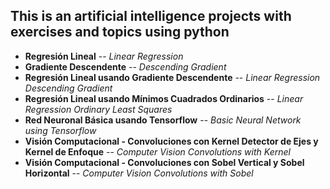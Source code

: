 ## This is an artificial intelligence projects with exercises and topics using python

- **Regresión Lineal** -- _Linear Regression_
- **Gradiente Descendente** -- _Descending Gradient_
- **Regresión Lineal usando Gradiente Descendente** -- _Linear Regression Descending Gradient_
- **Regresión Lineal usando Mínimos Cuadrados Ordinarios** -- _Linear Regression Ordinary Least Squares_
- **Red Neuronal Básica usando Tensorflow** -- _Basic Neural Network using Tensorflow_
- **Visión Computacional - Convoluciones con Kernel Detector de Ejes y Kernel de Enfoque** -- _Computer Vision Convolutions with Kernel_
- **Visión Computacional - Convoluciones con Sobel Vertical y Sobel Horizontal** -- _Computer Vision Convolutions with Sobel_

